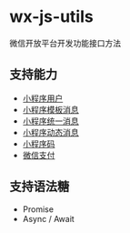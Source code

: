 # wx-js-utils

微信开放平台开发功能接口方法

## 支持能力
* [小程序用户](/docs/WXMINIUser.md)
* [小程序模板消息](/docs/WXMINIMessage.md)
* [小程序统一消息](/docs/WXUniformMessage.md)
* [小程序动态消息](/docs/WXMINIActMessage.md)
* [小程序码](/docs/WXMINIQR.md)
* [微信支付](/docs/WXPay.md)

## 支持语法糖
* Promise
* Async / Await